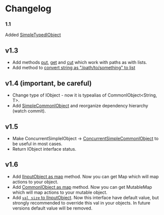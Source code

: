 # Changelog

### 1.1

Added [SimpleTypedIObject](src/main/kotlin/com/github/insanusmokrassar/IObjectK/realisations/SimpleTypedIObject.kt)

## v1.3

* Add methods [put](src/main/kotlin/com/github/insanusmokrassar/IObjectK/extensions/IObjectK.kt#14), [get](src/main/kotlin/com/github/insanusmokrassar/IObjectK/extensions/IObjectK.kt#40) and [cut](src/main/kotlin/com/github/insanusmokrassar/IObjectK/extensions/IObjectK.kt#51) which work with paths as with lists.
* Add method to [convert string as "/path/to/something" to list](src/main/kotlin/com/github/insanusmokrassar/IObjectK/extensions/IObjectK.kt#)

## v1.4 (important, be careful)

* Change type of IObject - now it is typealias of CommonIObject<String, T>.
* Add [SimpleCommonIObject](src/main/kotlin/com/github/insanusmokrassar/IObjectK/realisations/SimpleCommonIObject.kt)
and reorganize dependency hierarchy (watch commit).

## v1.5

* Make ConcurrentSimpleIObject -> [ConcurrentSimpleCommonIObject](src/main/kotlin/com/github/insanusmokrassar/IObjectK/realisations/ConcurrentSimpleCommonIObject.kt)
to be useful in most cases.
* Return IObject interface status.

## v1.6

* Add [IInputObject as map](src/main/kotlin/com/github/insanusmokrassar/IObjectK/extensions/IInputObject.kt) method. Now
you can get Map which will map actions to your object.
* Add [CommonIObject as map](src/main/kotlin/com/github/insanusmokrassar/IObjectK/extensions/CommonIObject.kt) method. Now
you can get MutableMap which will map actions to your mutable object.
* Add [`val size` to IInputObject](src/main/kotlin/com/github/insanusmokrassar/IObjectK/interfaces/IInputObject.kt). Now
this interface have default value, but strongly recommended to override this val
in your objects. In future versions default value will be removed.
